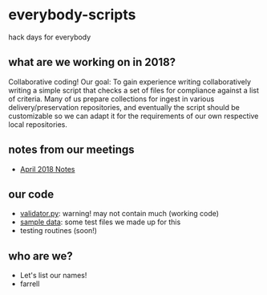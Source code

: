 # everybody-scripts
hack days for everybody

## what are we working on in 2018?
Collaborative coding! Our goal: To gain experience writing collaboratively writing a simple script that checks a set of files for compliance against a list of criteria. Many of us prepare collections for ingest in various delivery/preservation repositories, and eventually the script should be customizable so we can adapt it for the requirements of our own respective local repositories.

## notes from our meetings
* [April 2018 Notes](20180425Notes.txt)

## our code
* [validator.py](validator.py): warning! may not contain much (working code)
* [sample data](testfiles): some test files we made up for this
* testing routines (soon!)

## who are we?
* Let's list our names!
* farrell
